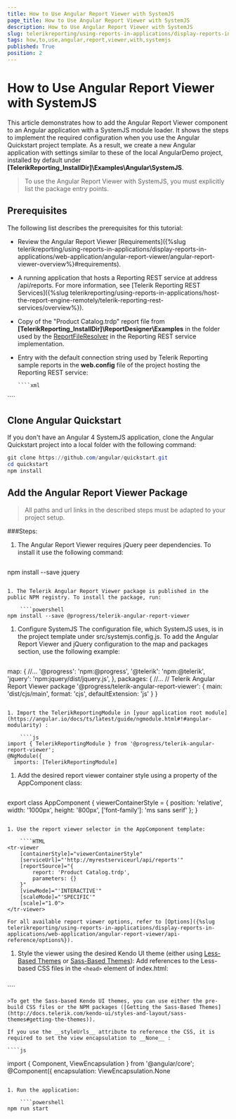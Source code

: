 ```yaml
---
title: How to Use Angular Report Viewer with SystemJS
page_title: How to Use Angular Report Viewer with SystemJS 
description: How to Use Angular Report Viewer with SystemJS
slug: telerikreporting/using-reports-in-applications/display-reports-in-applications/web-application/angular-report-viewer/how-to-use-angular-report-viewer-with-systemjs
tags: how,to,use,angular,report,viewer,with,systemjs
published: True
position: 2
---
```


# How to Use Angular Report Viewer with SystemJS

This article demonstrates how to add the Angular Report Viewer component to an Angular application with a SystemJS module loader. It shows the steps to implement the required configuration when you use the Angular Quickstart project template. As a result, we create a new Angular application with settings similar to these of the local AngularDemo project, installed by default under __[TelerikReporting_InstallDir]\Examples\Angular\SystemJS__. 

> To use the Angular Report Viewer with SystemJS, you must explicitly list the package entry points.         

## Prerequisites

The following list describes the prerequisites for this tutorial:         

* Review the Angular Report Viewer [Requirements]({%slug telerikreporting/using-reports-in-applications/display-reports-in-applications/web-application/angular-report-viewer/angular-report-viewer-overview%}#requirements). 

* A running application that hosts a Reporting REST service at address /api/reports. For more information, see [Telerik Reporting REST Services]({%slug telerikreporting/using-reports-in-applications/host-the-report-engine-remotely/telerik-reporting-rest-services/overview%}). 

* Copy of the "Product Catalog.trdp" report file from __[TelerikReporting_InstallDir]\ReportDesigner\Examples__ in the folder used by the  [ReportFileResolver](/reporting/api/Telerik.Reporting.Services.WebApi.ReportFileResolver) in the Reporting REST service implementation. 

* Entry with the default connection string used by Telerik Reporting sample reports in the __web.config__ file of the project hosting the Reporting REST service: 
    
      ````xml
<connectionStrings>
     <add name="Telerik.Reporting.Examples.CSharp.Properties.Settings.TelerikConnectionString"
                connectionString="Data Source=(local);Initial Catalog=AdventureWorks;Integrated Security=SSPI"
                providerName="System.Data.SqlClient" />
</connectionStrings>
````

## Clone Angular Quickstart

If you don't have an Angular 4 SystemJS application, clone the Angular Quickstart project into a local folder with the following command: 
    
````powershell
git clone https://github.com/angular/quickstart.git
cd quickstart
npm install
````

## Add the Angular Report Viewer Package

> All paths and url links in the described steps must be adapted to your project setup. 

###Steps:

1. The Angular Report Viewer requires jQuery peer dependencies. To install it use the following command:
    
    ````powershell
npm install --save jquery
````

1. The Telerik Angular Report Viewer package is published in the public NPM registry. To install the package, run: 
    
    ````powershell
npm install --save @progress/telerik-angular-report-viewer
````

1. Configure SystemJS The configuration file, which SystemJS uses, is in the project template under src/systemjs.config.js. To add the Angular Report Viewer and jQuery configuration to the map and packages section, use the following example: 
    
    ````js
map: {
  //...
  '@progress': 'npm:@progress',
  '@telerik': 'npm:@telerik',
  'jquery': 'npm:jquery/dist/jquery.js',
},
packages: {
  //...
  // Telerik Angular Report Viewer package
  '@progress/telerik-angular-report-viewer': {
    main: 'dist/cjs/main',
    format: 'cjs',
    defaultExtension: 'js'
  }
}
````

1. Import the TelerikReportingModule in [your application root module](https://angular.io/docs/ts/latest/guide/ngmodule.html#!#angular-modularity) : 
    
    ````js
import { TelerikReportingModule } from '@progress/telerik-angular-report-viewer';
@NgModule({
  imports: [TelerikReportingModule]
````

1. Add the desired report viewer container style using a property of the AppComponent class:
    
    ````js
export class AppComponent {
  viewerContainerStyle = {
    position: 'relative',
    width: '1000px',
    height: '800px',
    ['font-family']: 'ms sans serif'
  };
}
````

1. Use the report viewer selector in the AppComponent template:
    
    ````HTML
<tr-viewer
    [containerStyle]="viewerContainerStyle"
    [serviceUrl]="'http://myrestserviceurl/api/reports'"
    [reportSource]="{
        report: 'Product Catalog.trdp',
        parameters: {}
    }"
    [viewMode]="'INTERACTIVE'"
    [scaleMode]="'SPECIFIC'"
    [scale]="1.0">
</tr-viewer>
````

    For all available report viewer options, refer to [Options]({%slug telerikreporting/using-reports-in-applications/display-reports-in-applications/web-application/angular-report-viewer/api-reference/options%}).

1. Style the viewer using the desired Kendo UI theme (еither using [Less-Based Themes](http://docs.telerik.com/kendo-ui/styles-and-layout/appearance-styling)  or  [Sass-Based Themes](http://docs.telerik.com/kendo-ui/styles-and-layout/sass-themes)): Add references to the Less-based CSS files in the ```<head>``` element of index.html:
    
    ````html
<!-- The required Less-based styles -->
<link href="https://kendo.cdn.telerik.com/2022.1.301/styles/kendo.common.min.css" rel="stylesheet" />
<link href="https://kendo.cdn.telerik.com/2022.1.301/styles/kendo.blueopal.min.css" rel="stylesheet" />
````

    >To get the Sass-based Kendo UI themes, you can use either the pre-build CSS files or the NPM packages ([Getting the Sass-Based Themes](http://docs.telerik.com/kendo-ui/styles-and-layout/sass-themes#getting-the-themes)). 

    If you use the __styleUrls__ attribute to reference the CSS, it is required to set the view encapsulation to __None__ : 
    
    ````js
import { Component, ViewEncapsulation } from '@angular/core';
@Component({
  encapsulation: ViewEncapsulation.None
````

1. Run the application:
    
    ````powershell
npm run start
````



